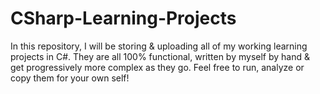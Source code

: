 # CSharp-Learning-Projects
In this repository, I will be storing & uploading all of my working learning projects in C#. They are all 100% functional, written by myself by hand & get progressively more complex as they go. Feel free to run, analyze or copy them for your own self!
